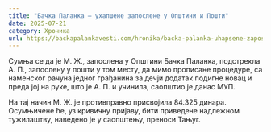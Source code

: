 ```yaml
---
title: "Бачка Паланка – ухапшене запослене у Општини и Пошти"
date: 2025-07-21
category: Хроника
url: https://backapalankavesti.com/hronika/backa-palanka-uhapsene-zaposlene-u-opstini-i-posti/
---
```


Сумња се да је М. Ж., запослена у Општини Бачка Паланка, подстрекла А. П., запослену у пошти у том месту, да мимо прописане процедуре, са наменског рачуна једног грађанина за дечји додатак подигне новац и преда јој на руке, што је А. П. и учинила, саопштио је данас МУП.

На тај начин М. Ж. је противправно присвојила 84.325 динара. Осумњичене ће, уз кривичну пријаву, бити приведене надлежном тужилаштву, наведено је у саопштењу, преноси Тањуг.
